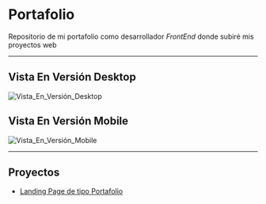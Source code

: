 # Portafolio

Repositorio de mi portafolio como desarrollador _FrontEnd_ donde subiré
mis proyectos web

---

## Vista En Versión Desktop

![Vista_En_Versión_Desktop](portafolio/assets/design/desktop-design.png)

## Vista En Versión Mobile

![Vista_En_Versión_Mobile](portafolio/assets/design/mobile-design.png)

---

## Proyectos

- [Landing Page de tipo Portafolio](https://Axe10rellana.github.io/portafolio/portafolio)
